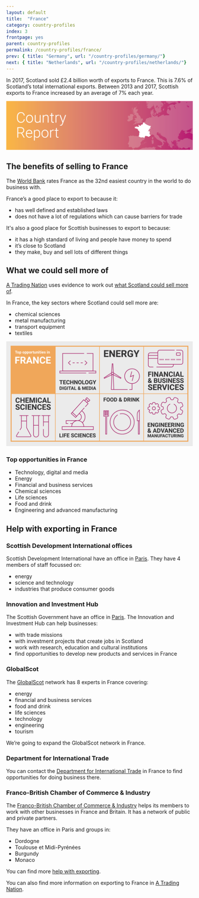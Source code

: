 ```yaml
---
layout: default
title:  "France"
category: country-profiles
index: 3
frontpage: yes
parent: country-profiles
permalink: /country-profiles/france/
prev: { title: "Germany", url: "/country-profiles/germany/"}
next: { title: "Netherlands", url: "/country-profiles/netherlands/"}
---
```


<p class="leader">
In 2017, Scotland sold £2.4 billion worth of exports to France. This is 7.6% of Scotland’s total international exports. Between 2013 and 2017, Scottish exports to France increased by an average of 7% each year.</p>

![An image of France outlined on a map](/assets/images/country_maps/03-France.png)

## The benefits of selling to France
The [World Bank](http://www.doingbusiness.org/en/rankings) rates France as the 32nd easiest country in the world to do business with.

France’s a good place to export to because it:

* has well defined and established laws
* does not have a lot of regulations which can cause barriers for trade

It's also a good place for Scottish businesses to export to because:

* it has a high standard of living and people have money to spend
* it’s close to Scotland
* they make, buy and sell lots of different things

## What we could sell more of
[A Trading Nation](https://www.gov.scot/publications/scotland-a-trading-nation/) uses evidence to work out [what Scotland could sell more of](/what-we-could-sell-more-of/).

In France, the key sectors where Scotland could sell more are:

* chemical sciences
* metal manufacturing
* transport equipment
* textiles

![An infographic of top opportunities in France](/assets/images/country_infographics/03-France-top-opportunities.png)

<div class="hidden . visually-hidden">
<h3>Top opportunities in France</h3>
<ul>
<li>Technology, digital and media</li>
<li>Energy</li>
<li>Financial and business services</li>
<li>Chemical sciences</li>
<li>Life sciences</li>
<li>Food and drink</li>
<li>Engineering and advanced manufacturing</li>
</ul>
</div>

## Help with exporting in France

### Scottish Development International offices
Scottish Development International have an office in [Paris](https://www.sdi.co.uk/about-sdi/global-offices/europe-middle-east-and-africa/france-paris). They have 4 members of staff focussed on:

* energy
* science and technology
* industries that produce consumer goods

### Innovation and Investment Hub
The Scottish Government have an office in [Paris](https://www.gov.scot/policies/europe/innovation-and-investment-hubs/#Paris). The Innovation and Investment Hub can help businesses:

* with trade missions
* with investment projects that create jobs in Scotland
* work with research, education and cultural institutions
* find opportunities to develop new products and services in France

### GlobalScot
The [GlobalScot](https://www.globalscot.com/) network has 8 experts in France covering:

* energy
* financial and business services
* food and drink
* life sciences
* technology
* engineering
* tourism

We’re going to expand the GlobalScot network in France.

### Department for International Trade
You can contact the [Department for International Trade](https://www.gov.uk/world/organisations/department-for-international-trade-france#contact-us) in France to find opportunities for doing business there.  

### Franco-British Chamber of Commerce & Industry
The [Franco-British Chamber of Commerce & Industry](https://francobritishchamber.com/) helps its members to work with other businesses in France and Britain. It has a network of public and private partners.

They have an office in Paris and groups in:

* Dordogne
* Toulouse et Midi-Pyrénées
* Burgundy
* Monaco

You can find more [help with exporting](/help-for-businesses/).

You can also find more information on exporting to France in [A Trading Nation](https://www.gov.scot/publications/scotland-a-trading-nation/).
